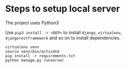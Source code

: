 
# Steps to setup local server

The project uses Python3

Use `pip3 install -r <DEP>` to install `django`, `virtualenv`, `djangorestframework` and so on to install dependencies.

```
virtualenv venv
source venv/bin/activate
pip install -r requirements.txt
python manage.py runserver
```
